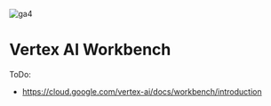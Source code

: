 ![ga4](https://www.google-analytics.com/collect?v=2&tid=G-6VDTYWLKX6&cid=1&en=page_view&sid=1&dl=statmike%2Fvertex-ai-mlops%2FIDE&dt=vertex_ai_workbench.md)

# Vertex AI Workbench

ToDo:
- https://cloud.google.com/vertex-ai/docs/workbench/introduction
